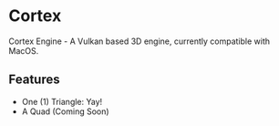 # Cortex

Cortex Engine - A Vulkan based 3D engine, currently compatible with MacOS.

## Features

- One (1) Triangle: Yay!
- A Quad (Coming Soon)